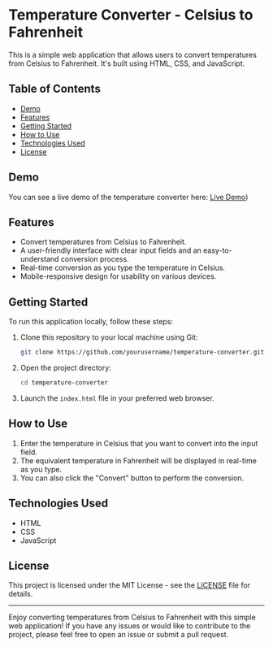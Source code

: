 # Temperature Converter - Celsius to Fahrenheit

This is a simple web application that allows users to convert temperatures from Celsius to Fahrenheit. It's built using HTML, CSS, and JavaScript.

## Table of Contents

- [Demo](#demo)
- [Features](#features)
- [Getting Started](#getting-started)
- [How to Use](#how-to-use)
- [Technologies Used](#technologies-used)
- [License](#license)

## Demo

You can see a live demo of the temperature converter here: [Live Demo]([https://temperatureconvertorc-f.netlify.app/]))

## Features

- Convert temperatures from Celsius to Fahrenheit.
- A user-friendly interface with clear input fields and an easy-to-understand conversion process.
- Real-time conversion as you type the temperature in Celsius.
- Mobile-responsive design for usability on various devices.

## Getting Started

To run this application locally, follow these steps:

1. Clone this repository to your local machine using Git:

   ```bash
   git clone https://github.com/yourusername/temperature-converter.git
   ```

2. Open the project directory:

   ```bash
   cd temperature-converter
   ```

3. Launch the `index.html` file in your preferred web browser.

## How to Use

1. Enter the temperature in Celsius that you want to convert into the input field.
2. The equivalent temperature in Fahrenheit will be displayed in real-time as you type.
3. You can also click the "Convert" button to perform the conversion.

## Technologies Used

- HTML
- CSS
- JavaScript

## License

This project is licensed under the MIT License - see the [LICENSE](LICENSE) file for details.

---

Enjoy converting temperatures from Celsius to Fahrenheit with this simple web application! If you have any issues or would like to contribute to the project, please feel free to open an issue or submit a pull request.
